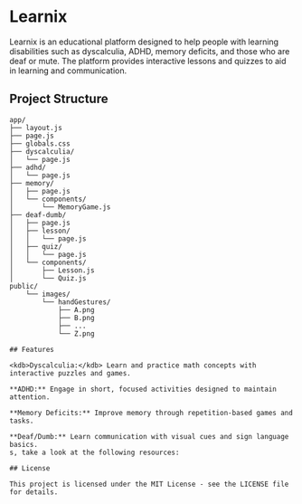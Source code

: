 # Learnix

Learnix is an educational platform designed to help people with learning disabilities such as dyscalculia, ADHD, memory deficits, and those who are deaf or mute. The platform provides interactive lessons and quizzes to aid in learning and communication.

## Project Structure

```plaintext
app/
├── layout.js
├── page.js
├── globals.css
├── dyscalculia/
│   └── page.js
├── adhd/
│   └── page.js
├── memory/
│   ├── page.js
│   └── components/
│       └── MemoryGame.js
├── deaf-dumb/
│   ├── page.js
│   ├── lesson/
│   │   └── page.js
│   ├── quiz/
│   │   └── page.js
│   └── components/
│       ├── Lesson.js
│       └── Quiz.js
public/
    └── images/
        └── handGestures/
            ├── A.png
            ├── B.png
            ├── ...
            └── Z.png

## Features

<kdb>Dyscalculia:</kdb> Learn and practice math concepts with interactive puzzles and games.

**ADHD:** Engage in short, focused activities designed to maintain attention.

**Memory Deficits:** Improve memory through repetition-based games and tasks.

**Deaf/Dumb:** Learn communication with visual cues and sign language basics.
s, take a look at the following resources:

## License

This project is licensed under the MIT License - see the LICENSE file for details.
